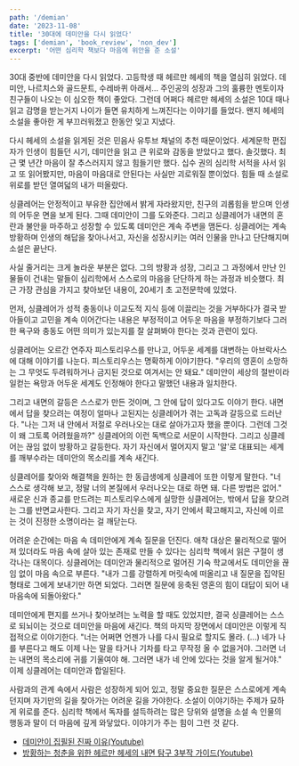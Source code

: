 ```yaml
---
path: '/demian'
date: '2023-11-08'
title: '30대에 데미안을 다시 읽었다'
tags: ['demian', 'book_review', 'non_dev']
excerpt: '어떤 심리학 책보다 마음에 위안을 준 소설'
---
```


30대 중반에 데미안을 다시 읽었다. 고등학생 때 헤르만 헤세의 책을 열심히 읽었다. 데미안, 나르치스와 골드문트, 수레바퀴 아래서... 주인공의 성장과 그의 훌륭한 멘토이자 친구들이 나오는 이 심오한 책이 좋았다. 그런데 어쩌다 헤르만 헤세의 소설은 10대 때나 읽고 감명을 받는거지 나이가 들면 유치하게 느껴진다는 이야기를 들었다. 왠지 헤세의 소설을 좋아한 게 부끄러워졌고 한동안 잊고 지냈다.

다시 헤세의 소설을 읽게된 것은 민음사 유투브 채널의 추천 때문이었다. 세계문학 편집자가 인생이 힘들던 시기, 데미안을 읽고 큰 위로와 감동을 받았다고 했다. 솔깃했다. 최근 몇 년간 마음이 잘 추스러지지 않고 힘들기만 했다. 십수 권의 심리학 서적을 사서 읽고 또 읽어봤지만, 마음이 마음대로 안된다는 사실만 괴로워질 뿐이었다. 힘들 때 소설로 위로를 받던 열여덟의 내가 떠올랐다.

싱클레어는 안정적이고 부유한 집안에서 밝게 자라왔지만, 친구의 괴롭힘을 받으며 인생의 어두운 면을 보게 된다. 그때 데미안이 그를 도와준다. 그리고 싱클레어가 내면의 혼란과 불안을 마주하고 성장할 수 있도록 데미안은 계속 주변을 맴돈다. 싱클레어는 계속 방황하며 인생의 해답을 찾아나서고, 자신을 성장시키는 여러 인물을 만나고 단단해지며 소설은 끝난다.

사실 줄거리는 크게 놀라운 부분은 없다. 그의 방황과 성장, 그리고 그 과정에서 만난 인물들이 건내는 말들이 심리학에서 스스로의 마음을 단단하게 하는 과정과 비슷했다. 최근 가장 관심을 가지고 찾아보던 내용이, 20세기 초 고전문학에 있었다.

먼저, 싱클레어가 성적 충동이나 이교도적 지식 등에 이끌리는 것을 거부하다가 결국 받아들이고 고민을 계속 이어간다는 내용은 부정적이고 어두운 마음을 부정하기보다 그러한 욕구와 충동도 어떤 의미가 있는지를 잘 살펴봐야 한다는 것과 관련이 있다.

싱클레어는 오르간 연주자 피스토리우스를 만나고, 어두운 세계를 대변하는 아브락사스에 대해 이야기를 나눈다. 피스토리우스는 명확하게 이야기한다. "우리의 영혼이 소망하는 그 무엇도 두려워하거나 금지된 것으로 여겨서는 안 돼요." 데미안이 세상의 절반이라 일컫는 욕망과 어두운 세계도 인정해야 한다고 말했던 내용과 일치한다. 

그리고 내면의 갈등은 스스로가 만든 것이며, 그 안에 답이 있다고도 이야기 한다. 내면에서 답을 찾으려는 여정이 얼마나 고된지는 싱클레어가 겪는 고독과 갈등으로 드러난다. "나는 그저 내 안에서 저절로 우러나오는 대로 살아가고자 했을 뿐이다. 그런데 그것이 왜 그토록 어려웠을까?" 싱클레어의 이런 독백으로 서문이 시작한다. 그리고 싱클레어는 끊임 없이 방황하고 갈등한다. 자기 자신에서 멀어지지 말고 '알'로 대표되는 세계를 깨부수라는 데미안의 목소리를 계속 새긴다.

싱클레어를 찾아와 해결책을 원하는 한 동급생에게 싱클레어 또한 이렇게 말한다. "너 스스로 생각해 보고, 정말 너의 본질에서 우러나오는 대로 하면 돼. 다른 방법은 없어." 새로운 신과 종교를 만드려는 피스토리우스에게 실망한 싱클레어는, 밖에서 답을 찾으려는 그를 반면교사한다. 그리고 자기 자신을 찾고, 자기 안에서 확고해지고, 자신에 이르는 것이 진정한 소명이라는 걸 깨닫는다.

어려운 순간에는 마음 속 데미안에게 계속 질문을 던진다. 애착 대상은 물리적으로 떨어져 있더라도 마음 속에 살아 있는 존재로 만들 수 있다는 심리학 책에서 읽은 구절이 생각나는 대목이다. 싱클레어는 데미안과 물리적으로 멀어진 기숙 학교에서도 데미안을 끊임 없이 마음 속으로 부른다. "내가 그를 강렬하게 머릿속에 떠올리고 내 질문을 집약된 형태로 그에게 보내기만 하면 되었다. 그러면 질문에 응축된 영혼의 힘이 대답이 되어 내 마음속에 되돌아왔다."

데미안에게 편지를 쓰거나 찾아보려는 노력을 할 때도 있었지만, 결국 싱클레어는 스스로 되뇌이는 것으로 데미안을 마음에 새긴다. 책의 마지막 장면에서 데미안은 이렇게 직접적으로 이야기한다. "너는 어쩌면 언젠가 나를 다시 필요로 할지도 몰라. (...) 네가 나를 부른다고 해도 이제 나는 말을 타거나 기차를 타고 무작정 올 수 없을거야. 그러면 너는 내면의 목소리에 귀를 기울여야 해. 그러면 내가 네 안에 있다는 것을 알게 될거야." 이제 싱클레어는 데미안과 합일된다.

사람과의 관계 속에서 사람은 성장하게 되어 있고, 정말 중요한 질문은 스스로에게 계속 던지며 자기만의 길을 찾아가는 어려운 길을 가야한다. 소설이 이야기하는 주제가 묘하게 위로를 준다. 심리학 책에서 독자를 설득하려는 많은 당위와 설명을 소설 속 인물의 행동과 말이 더 마음에 깊게 와닿았다. 이야기가 주는 힘이 그런 것 같다.

- [데미안이 집필된 진짜 이유(Youtube)](https://www.youtube.com/shorts/qr8LnfTBf10)
- [방황하는 청춘을 위한 헤르만 헤세의 내면 탐구 3부작 가이드(Youtube)](https://www.youtube.com/watch?v=nlNMIHCZ2LI)